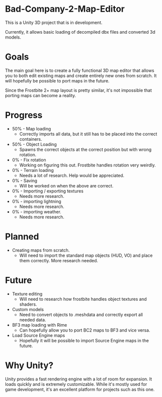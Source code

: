 # Bad-Company-2-Map-Editor

This is a Unity 3D project that is in development. 

Currently, it allows basic loading of decompiled dbx files and converted 3d models. 

# Goals
The main goal here is to create a fully functional 3D map editor that allows you to both edit existing maps and create entirely new ones from scratch. It will hopefully be possible to port maps in the future.

Since the Frostbite 2+ map layout is pretty similar, it's not impossible that porting maps can become a reality.

# Progress
* 50% - Map loading 
  * Correctly imports all data, but it still has to be placed into the correct containers.
* 50% - Object Loading 
  * Spawns the correct objects at the correct position but with wrong rotation. 
* 0% - Fix rotation 
  * Working on figuring this out. Frostbite handles rotation very weirdly.
* 0% - Terrain loading 
  * Needs a lot of research. Help would be appreciated.
* 0% - Saving  
  * Will be worked on when the above are correct.
* 0% - Importing / exporting textures 
  * Needs more research.
* 0% - importing lightning 
  * Needs more research.
* 0% - importing weather. 
  * Needs more research.

# Planned
* Creating maps from scratch.
  * Will need to import the standard map objects (HUD, VO) and place them correctly. More research needed.

# Future
* Texture editing
  * Will need to research how frostbite handles object textures and shaders.
* Custom models 
  * Need to convert objects to .meshdata and correctly export all needed data.
* BF3 map loading with Rime
  * Can hopefully allow you to port BC2 maps to BF3 and vice versa.
* Load Source Engine maps
  * Hopefully it will be possible to import Source Engine maps in the future.
# Why Unity?
Unity provides a fast rendering engine with a lot of room for expansion. It loads quickly and is extremely customizable. While it's mostly used for game development, it's an excellent platform for projects such as this one.
